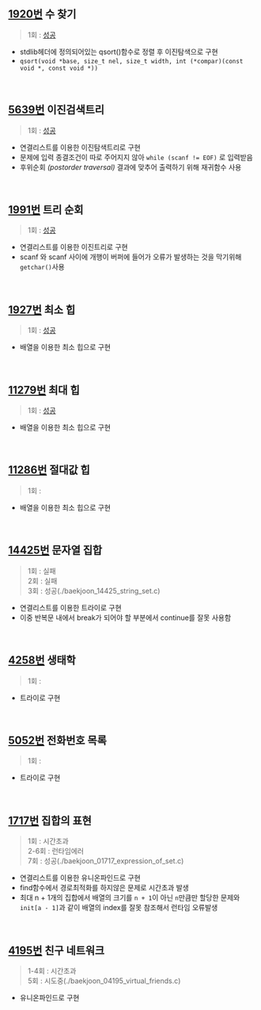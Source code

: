 ## [1920번](https://www.acmicpc.net/problem/1920) 수 찾기
> 1회 : [성공](./baekjoon_01920_find_number.c)
- stdlib헤더에 정의되어있는 qsort()함수로 정렬 후 이진탐색으로 구현
- `qsort(void *base, size_t nel, size_t width, int (*compar)(const void *, const void *))`
<br>

## [5639번](https://www.acmicpc.net/problem/5639) 이진검색트리
> 1회 : [성공](./baekjoon_05639_binary_search_tree.c)
- 연결리스트를 이용한 이진탐색트리로 구현
- 문제에 입력 종결조건이 따로 주어지지 않아 `while (scanf != EOF)` 로 입력받음
- 후위순회 _(postorder traversal)_ 결과에 맞추어 출력하기 위해 재귀함수 사용
<br>

## [1991번](https://www.acmicpc.net/problem/1991) 트리 순회
> 1회 : [성공](./baekjoon_01991_tree_traversal.c)
- 연결리스트를 이용한 이진트리로 구현
- scanf 와 scanf 사이에 개행이 버퍼에 들어가 오류가 발생하는 것을 막기위해 `getchar()`사용
<br>

## [1927번](https://www.acmicpc.net/problem/1927) 최소 힙
> 1회 : [성공](./baekjoon_01927_min_heap.c) 
- 배열을 이용한 최소 힙으로 구현
<br>

## [11279번](https://www.acmicpc.net/problem/11279) 최대 힙
> 1회 : [성공](./baekjoon_11279_max_heap.c) 
- 배열을 이용한 최소 힙으로 구현
<br>

## [11286번](https://www.acmicpc.net/problem/11286) 절대값 힙
> 1회 : 
- 배열을 이용한 최소 힙으로 구현
<br>

## [14425번](https://www.acmicpc.net/problem/14425) 문자열 집합
> 1회 : 실패 <br>
> 2회 : 실패 <br>
> 3회 : 성공(./baekjoon_14425_string_set.c)
- 연결리스트를 이용한 트라이로 구현
- 이중 반복문 내에서 break가 되어야 할 부분에서 continue를 잘못 사용함
<br>

## [4258번](https://www.acmicpc.net/problem/4258) 생태학
> 1회 : 
- 트라이로 구현
<br>

## [5052번](https://www.acmicpc.net/problem/5052) 전화번호 목록
> 1회 : 
- 트라이로 구현
<br>

## [1717번](https://www.acmicpc.net/problem/1717) 집합의 표현
> 1회 : 시간초과 <br>
> 2-6회 : 런타임에러 <br>
> 7회 : 성공(./baekjoon_01717_expression_of_set.c)
- 연결리스트를 이용한 유니온파인드로 구현
- find함수에서 경로최적화를 하지않은 문제로 시간초과 발생
- 최대 n + 1개의 집합에서 배열의 크기를 `n + 1`이 아닌 `n`만큼만 할당한 문제와 `init[a - 1]`과 같이 배열의 index를 잘못 참조해서 런타임 오류발생
<br>

## [4195번](https://www.acmicpc.net/problem/4195) 친구 네트워크
> 1-4회 : 시간초과 <br>
> 5회 : 시도중(./baekjoon_04195_virtual_friends.c)
- 유니온파인드로 구현

